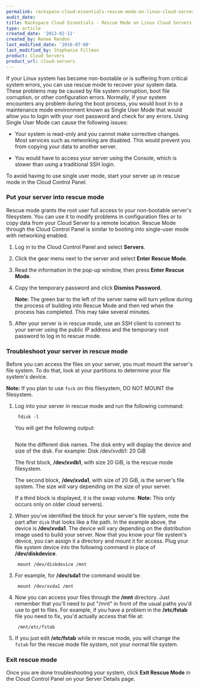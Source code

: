 ```yaml
---
permalink: rackspace-cloud-essentials-rescue-mode-on-linux-cloud-servers/
audit_date:
title: Rackspace Cloud Essentials - Rescue Mode on Linux Cloud Servers
type: article
created_date: '2013-02-11'
created_by: Renee Rendon
last_modified_date: '2016-07-08'
last_modified_by: Stephanie Fillmon
product: Cloud Servers
product_url: cloud-servers
---
```


If your Linux system has become non-bootable or is suffering from critical system errors, you can use rescue mode to recover your system data. These problems may be caused by file system corruption, boot file corruption, or other configuration errors. Normally, if your system encounters any problem during the boot process, you would boot in to a maintenance mode environment known as Single User Mode that would allow you to login with your root password and check for any errors. Using Single User Mode can cause the following issues:

- Your system is read-only and you cannot make corrective changes. Most services such as networking are disabled. This would prevent you from copying your data to another server.

- You would have to access your server using the Console, which is slower than using a traditional SSH login.

To avoid having to use single user mode, start your server up in rescue mode in the Cloud Control Panel.

### Put your server into rescue mode

Rescue mode grants the root user full access to your non-bootable server's filesystem. You can use it to modify problems in configuration files or to copy data from your Cloud Server to a remote location. Rescue Mode through the Cloud Control Panel is similar to booting into single-user mode with networking enabled.

1. Log in to the Cloud Control Panel and select **Servers**.

2. Click the gear menu next to the server and select **Enter Rescue Mode**.

3. Read the information in the pop-up window, then press **Enter Rescue Mode**.

4. Copy the temporary password and click **Dismiss Password**.

   **Note:** The green bar to the left of the server name will turn yellow during the process of building into Rescue Mode and then red when the process has completed. This may take several minutes.

5. After your server is in rescue mode, use an SSH client to connect to your server using the public IP address and the temporary root password to log in to rescue mode.

### Troubleshoot your server in rescue mode

Before you can access the files on your server, you must mount the server's file system. To do that, look at your partitions to determine your file system's device.

**Note:** If you plan to use `fsck` on this filesystem, DO NOT MOUNT the filesystem.

1. Log into your server in rescue mode and run the following command:

        fdisk -l

    You will get the following output:

    <img src="{% asset_path cloud-servers/rackspace-cloud-essentials-rescue-mode-on-linux-cloud-servers/fdisknew.png %}" alt="" />

    Note the different disk names. The disk entry will display the device and size of the disk. For example: Disk /dev/xvdb1: 20 GiB

    The first block, **/dev/xvdb1**, with size 20 GiB, is the rescue mode filesystem.

    The second block, **/dev/xvda1**, with size of 20 GiB, is the server's file system. The size will vary depending on the size of your server.

    If a third block is displayed, it is the swap volume. **Note:** This only occurs only on older cloud servers).

2. When you've identified the block for your server's file system, note the part after `disk` that looks like a file path. In the example above, the device is **/dev/xvda1**. The device will vary depending on the distribution image used to build your server. Now that you know your file system's device, you can assign it a directory and mount it for access. Plug your file system device into the following command in place of **/dev/diskdevice**.

        mount /dev/diskdevice /mnt

3. For example, for **/dev/sda1** the command would be:

        mount /dev/xvda1 /mnt

4. Now you can access your files through the **/mnt** directory. Just remember that you'll need to put "/mnt" in front of the usual paths you'd use to get to files. For example, if you have a problem in the **/etc/fstab** file you need to fix, you'd actually access that file at:

        /mnt/etc/fstab

5. If you just edit **/etc/fstab** while in rescue mode, you will change the `fstab` for the rescue mode file system, not your normal file system.

### Exit rescue mode

Once you are done troubleshooting your system, click **Exit Rescue Mode** in the Cloud Control Panel on your Server Details page.
